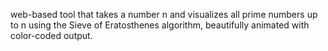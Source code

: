  web-based tool that takes a number n and visualizes all prime numbers up to n using the Sieve of Eratosthenes algorithm, beautifully animated with color-coded output.
